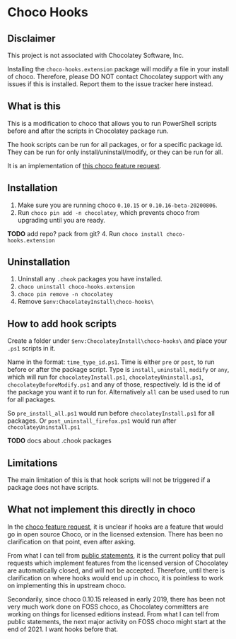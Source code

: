 # Choco Hooks

## Disclaimer

This project is not associated with Chocolatey Software, Inc.

Installing the `choco-hooks.extension` package will modify a file in your install of choco. 
Therefore, please DO NOT contact Chocolatey support with any issues if this is installed. 
Report them to the issue tracker here instead.

## What is this

This is a modification to choco that allows you to run PowerShell scripts before and after the scripts in Chocolatey package run.

The hook scripts can be run for all packages, or for a specific package id. They can be run for only install/uninstall/modify, or they can be run for all.

It is an implementation of [this choco feature request](https://github.com/chocolatey/choco/issues/1185).

## Installation

1. Make sure you are running choco `0.10.15` or `0.10.16-beta-20200806`. 
2. Run `choco pin add -n chocolatey`, which prevents choco from upgrading until you are ready.

**TODO** add repo? pack from git?
4. Run `choco install choco-hooks.extension` 


## Uninstallation

1. Uninstall any `.chook` packages you have installed.
2. `choco uninstall choco-hooks.extension`
3. `choco pin remove -n chocolatey`
4. Remove `$env:ChocolateyInstall\choco-hooks\`

## How to add hook scripts

Create a folder under `$env:ChocolateyInstall\choco-hooks\` and place your `.ps1` scripts in it.

Name in the format: `time_type_id.ps1`. 
Time is either `pre` or `post`, to run before or after the package script. 
Type is `install`, `uninstall`, `modify` or `any`, which will run for `chocolateyInstall.ps1`, `chocolateyUninstall.ps1`, `chocolateyBeforeModify.ps1` and any of those, respectively.
Id is the id of the package you want it to run for. Alternatively `all` can be used used to run for all packages.

So `pre_install_all.ps1` would run before `chocolateyInstall.ps1` for all packages. Or `post_uninstall_firefox.ps1` would run after `chocolateyUninstall.ps1` 

**TODO** docs about .chook packages

## Limitations

The main limitation of this is that hook scripts will not be triggered if a package does not have scripts.


## What not implement this directly in choco

In the [choco feature request](https://github.com/chocolatey/choco/issues/1185), it is unclear if hooks are a feature that would go in open source Choco, or in the licensed extension. 
There has been no clarification on that point, even after asking. 

From what I can tell from [public statements](https://web.archive.org/web/20210323165032/https://github.com/chocolatey/choco/issues/2139#issuecomment-713112049), it is the current policy that pull requests which implement features from the licensed version of Chocolatey are automatically closed, and will not be accepted.
Therefore, until there is clarification on where hooks would end up in choco, it is pointless to work on implementing this in upstream choco.

Secondarily, since choco 0.10.15 released in early 2019, there has been not very much work done on FOSS choco, as Chocolatey committers are working on things for licensed editions instead. 
From what I can tell from public statements, the next major activity on FOSS choco might start at the end of 2021. I want hooks before that.

